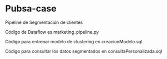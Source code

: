 # Pubsa-case
Pipeline de Segmentación de clientes

Código de Dataflow es marketing_pipeline.py

Código para entrenar modelo de clustering en creacionModelo.sql

Código para consultar los datos segmentados en consultaPersonalizada.sql


